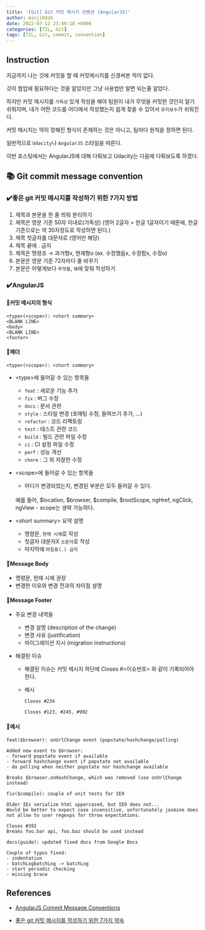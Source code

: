 ```yaml
---
title: '[Git] Git 커밋 메시지 컨벤션 (AngularJS)'
author: minji0426
date: 2022-07-12 23:49:10 +0900
categories: [TIL, Git]
tags: [TIL, Git, commit, convention]
---
```


## Instruction

지금까지 나는 깃에 커밋을 할 때 커밋메시지를 신경써본 적이 없다.

깃이 협업에 필요하다는 것을 알았지만 그냥 사용법만 알면 되는줄 알았다.

하지만 커밋 메시지를 `가독성` 있게 작성을 해야 팀원이 내가 무엇을 커밋한 것인지 알기 쉬워지며, 내가 어떤 코드를 어디에서 작성했는지 쉽게 찾을 수 있어서 `유지보수`가 쉬워진다.

커밋 메시지는 딱히 정해진 형식이 존재하는 것은 아니고, 팀마다 원칙을 정하면 된다.

일반적으로 `Udacity`나 `AngularJS` 스타일을 따른다.

이번 포스팅에서는 AngularJS에 대해 다뤄보고 Udacity는 다음에 다뤄보도록 하겠다.


## 📚 Git commit message convention

### ✔️좋은 git 커밋 메시지를 작성하기 위한 7가지 방법

1. 제목과 본문을 한 줄 띄워 분리하기
2. 제목은 영문 기준 50자 이내로(가독성)
(영어 2글자 = 한글 1글자이기 때문에, 한글 기준으로는 약 30자정도로 작성하면 된다.)
3. 제목 첫글자를 대문자로 (영어만 해당)
4. 제목 끝에 . 금지
5. 제목은 명령조 → 과거형x, 현재형o (ex. 수정했음x, 수정함x, 수정o)
6. 본문은 영문 기준 72자마다 줄 바꾸기
7. 본문은 어떻게보다 `무엇을`, `왜`에 맞춰 작성하기

### ✔️AngularJS

#### 📝커밋 메시지의 형식

```
<type>(<scope>): <short summary>
<BLANK LINE>
<body>
<BLANK LINE>
<footer>
```

#### 📌헤더
`<type>(<scope>): <short summary>`

- \<type>에 들어갈 수 있는 항목들
    - `feat` : 새로운 기능 추가
    - `fix` : 버그 수정
    - `docs` : 문서 관련
    - `style` : 스타일 변경 (포매팅 수정, 들여쓰기 추가, …)
    - `refactor` : 코드 리팩토링
    - `test` : 테스트 관련 코드
    - `build` : 빌드 관련 파일 수정
    - `ci` : CI 설정 파일 수정
    - `perf` : 성능 개선
    - `chore` : 그 외 자잘한 수정

- \<scope>에 들어갈 수 있는 항목들

    - 어디가 변경되었는지, 변경된 부분은 모두 들어갈 수 있다.
    <br>
    예를 들어, $location, $browser, $compile, $rootScope, ngHref, ngClick, ngView
    - scope는 생략 가능하다.

- \<short summary> 요약 설명
    - 명령문, `현재 시제`로 작성
    - 첫글자 대분자X `소문자`로 작성
    - 마지막에 `마침표(.) 금지`

#### 📌Message Body

- 명령문, 현재 시제 권장
- 변경한 이유와 변경 전과의 차이점 설명

#### 📌Message Footer
- 주요 변경 내역들
    - 변경 설명 (description of the change)
    - 변경 사유 (justification)
    - 마이그레이션 지시 (migration instructions)

- 해결된 이슈

    - 해결된 이슈는 커밋 메시지 하단에 Closes #<이슈번호> 와 같이 기록되어야 한다.

    - 예시
        ```
        Closes #234

        Closes #123, #245, #992
        ```

#### 📌예시
```
feat($browser): onUrlChange event (popstate/hashchange/polling)

Added new event to $browser:
- forward popstate event if available
- forward hashchange event if popstate not available
- do polling when neither popstate nor hashchange available

Breaks $browser.onHashChange, which was removed (use onUrlChange instead)
```
```
fix($compile): couple of unit tests for IE9

Older IEs serialize html uppercased, but IE9 does not...
Would be better to expect case insensitive, unfortunately jasmine does
not allow to user regexps for throw expectations.

Closes #392
Breaks foo.bar api, foo.baz should be used instead
```
```
docs(guide): updated fixed docs from Google Docs

Couple of typos fixed:
- indentation
- batchLogbatchLog -> batchLog
- start periodic checking
- missing brace
```


## References
- [AngularJS Commit Message Conventions](https://gist.github.com/stephenparish/9941e89d80e2bc58a153)

- [좋은 git 커밋 메시지를 작성하기 위한 7가지 약속](https://velog.io/@rladpwl0512/Git-commit-%EB%A9%94%EC%8B%9C%EC%A7%80-%EC%BB%A8%EB%B2%A4%EC%85%98)
